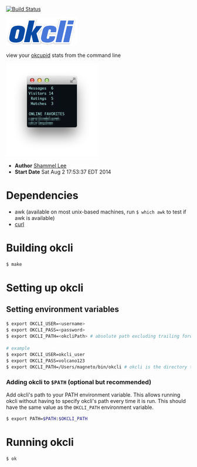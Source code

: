 [![Build Status](https://travis-ci.org/shammellee/okcli.svg)](https://travis-ci.org/shammellee/okcli)

![okcli](src/img/okcli_logo.png)

view your [okcupid][okcupidURL] stats from the command line

![screenshot](src/img/screenshot.png)

* **Author** [Shammel Lee][authorURL]
* **Start Date** Sat Aug 2 17:53:37 EDT 2014

# Dependencies
* awk (available on most unix-based machines, run `$ which awk` to test if awk is available)
* [curl][curlURL]

# Building okcli
```bash
$ make
```

# Setting up okcli

## Setting environment variables
```bash
$ export OKCLI_USER=<username>
$ export OKCLI_PASS=<password>
$ export OKCLI_PATH=<okcliPath> # absolute path excluding trailing forward slash

# example
$ export OKCLI_USER=okcli_user
$ export OKCLI_PASS=volcano123
$ export OKCLI_PATH=/Users/magneto/bin/okcli # okcli is the directory that contains the ok, okclogin, and okcstats files
```

### Adding okcli to `$PATH` (optional but recommended)
Add okcli's path to your PATH environment variable. This allows running okcli
without having to specify okcli's path every time it is run. This should have
the same value as the `OKCLI_PATH` environment variable.

```bash
$ export PATH=$PATH:$OKCLI_PATH
```

# Running okcli
```bash
$ ok
```

[authorURL]: https://github.com/shammellee
[okcupidURL]: https://okcupid.com
[curlURL]: http://curl.haxx.se
